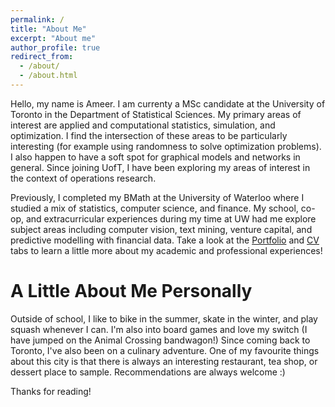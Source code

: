 ```yaml
---
permalink: /
title: "About Me"
excerpt: "About me"
author_profile: true
redirect_from: 
  - /about/
  - /about.html
---
```


Hello, my name is Ameer. I am currenty a MSc candidate at the University of Toronto in the Department of Statistical Sciences. My primary areas of interest are applied and computational statistics, simulation, and optimization. I find the intersection of these areas to be particularly interesting (for example using randomness to solve optimization problems). I also happen to have a soft spot for graphical models and networks in general. Since joining UofT, I have been exploring my areas of interest in the context of operations research.

Previously, I completed my BMath at the University of Waterloo where I studied a mix of statistics, computer science, and finance. My school, co-op, and extracurricular experiences during my time at UW had me explore subject areas including computer vision, text mining, venture capital, and predictive modelling with financial data. Take a look at the [Portfolio](https://ameerd.github.io/portfolio) and [CV](https://ameerd.github.io/CV) tabs to learn a little more about my academic and professional experiences!

A Little About Me Personally
======
Outside of school, I like to bike in the summer, skate in the winter, and play squash whenever I can. I'm also into board games and love my switch (I have jumped on the Animal Crossing bandwagon!) Since coming back to Toronto, I've also been on a culinary adventure. One of my favourite things about this city is that there is always an interesting restaurant, tea shop, or dessert place to sample. Recommendations are always welcome :) 

Thanks for reading!
